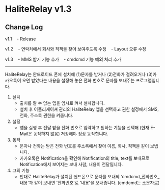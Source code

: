# HaliteRelay v1.3

## Change Log
v1.1
    - Release

v1.2
    - 연락처에서 회사와 직책을 찾아 보여주도록 수정
    - Layout 오류 수정
    
v1.3
    - MMS 받기 기능 추가
    - cmdcmd 기능 예외 처리 추가
    
-----

HaliteRelay는 안드로이드 폰에 설치해 (1)문자를 받거나 (2)전화가 걸려오거나 (3)카카오톡이 오면 받았다는 내용을 설정해 놓은 전화 번호로 문자를 보내주는 프로그램입니다.

1. 설치
    - 출처를 알 수 없는 앱을 임시로 켜서 설치합니다.
    - 설치 후 어플리케이셔 관리의 HaliteRelay 앱을 선택하고 권한 설정에서 SMS, 전화, 주소록 권한을 켜줍니다.
1. 설정
    - 앱을 실행 후 전달 받을 전화 번호르 입력하고 원하는 기능을 선택해 (현재 E-Mail은 동작하지 않음) 저장해야 정상 동작합니다.
1. 동작
    - 문자나 전화는 받은 전화 번호를 주소록에서 찾아 이름, 회사, 직책을 같이 보냅니다.
    - 카카오톡은 Notification을 확인해 Notification의 title, text를 보내므로 Notification에서 보여지는 보내 사람, 내용이 전달됩니다.
1. 그외 기능
    - 반대로 HaliteRelay가 설치된 핸드폰으로 문자를 보내되 'cmdcmd_전화번호_내용'과 같이 보내면 '전화번호'로 '내용'을 보내줍니다. (cmdcmd는 소문자로)
